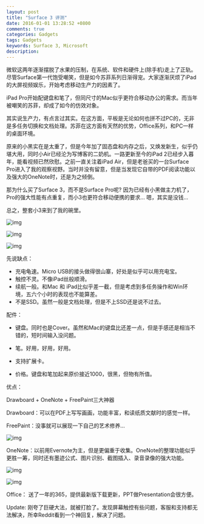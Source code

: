 ```yaml
---
layout: post
title: "Surface 3 评测"
date: 2016-01-01 13:28:52 +0800
comments: true
categories: Gadgets
tags: Gadgets
keywords: Surface 3, Microsoft
description: 
---
```

微软这两年逐渐摆脱了水果的压制，在系统、软件和硬件上(除手机)走上了正轨。尽管Surface第一代饱受嘲笑，但是如今苏菲系列日渐得宠。大家逐渐厌烦了iPad的大屏视频娱乐，开始考虑移动生产力的因素了。

iPad Pro开始配键盘和笔了，但同尺寸的Mac似乎更符合移动办公的需求。而当年被嘲笑的苏菲，却成了如今的仿效对象。

其实说生产力，有点言过其实。在这方面，平板是无论如何也拼不过PC的，无非是多任务切换和文档处理。苏菲在这方面有天然的优势，Office系列，和PC一样的桌面环境。

原来的小黑实在是太重了，但是今年加了固态盘和内存之后，又焕发新生，似乎仍堪大用，同时小Air已经沦为写博客的二奶机。一路更新至今的iPad 2已经步入暮年，能看视频已然欣慰。之前一直关注着iPad Air，但是老爸买的一台Surface Pro进入了我的观察视野。当时并没有留意，但是当发现它自带的PDF阅读功能以及强大的OneNote时，还是为之倾倒。

<!-- more -->

那为什么买了Surface 3，而不是Surface Pro呢? 因为已经有小黑做主力机了，Pro的强大性能有点重复，而小3也更符合移动便携的要求... 嗯，其实是没钱...

总之，整套小3来到了我的碗里。

![img][img1]

![img][img2]

![img][img3]

先说缺点：

- 充电龟速。Micro USB的接头做得很山寨，好处是似乎可以用充电宝。
- 触控不灵。不像iPad丝般顺滑。
- 续航一般。和Mac 和 iPad比似乎差一截，但是考虑到多任务操作和Win环境，五六个小时的表现也不能算差。
- 不是SSD。虽然一般是文档处理，但是不上SSD还是说不过去。

配件：

- 键盘。同时也是Cover。虽然和Mac的键盘比还差一点，但是手感还是相当不错的，短时间输入没问题。

- 笔。好用，好用，好用。

- 支持扩展卡。

- 价格。键盘和笔加起来原价接近1000，很黑，但物有所值。

优点：

Drawboard + OneNote + FreePaint三大神器

Drawboard：可以在PDF上写写画画，功能丰富，和读纸质文献时的感觉一样。

FreePaint：没事就可以展现一下自己的艺术修养...

![img][img4]

OneNote：以前用Evernote为主，但是更偏重于收集。OneNote的整理功能似乎更胜一筹，同时还有墨迹公式、图片识别、截图插入、录音录像的强大功能。

![img][img5]

![img][img6]

Office： 送了一年的365，提供最新版下载更新，PPT做Presentation会很方便。

Update: 刚夸了巨硬大法，就被打脸了。发现屏幕触控有些问题，客服和支持都无法解决，所幸Reddit看到一个神回复，解决了问题。

[img1]: http://7xj95q.com1.z0.glb.clouddn.com/surface-think.jpg?imageView2/2/w/400/h/300/q/85|watermark/2/text/TGF3cmVuY2UgU3Vu/font/YXJpYWw=/fontsize/200/fill/I0VGRUZFRg==/dissolve/56/gravity/SouthEast/dx/10/dy/10

[img2]: http://7xj95q.com1.z0.glb.clouddn.com/surface-mac.jpg?imageView2/2/w/400/h/300/q/85|watermark/2/text/TGF3cmVuY2UgU3Vu/font/YXJpYWw=/fontsize/200/fill/I0VGRUZFRg==/dissolve/56/gravity/SouthEast/dx/10/dy/10

[img3]: http://7xj95q.com1.z0.glb.clouddn.com/surface-side.jpg?imageView2/2/w/300/h/400/q/85|watermark/2/text/TGF3cmVuY2UgU3Vu/font/YXJpYWw=/fontsize/200/fill/I0VGRUZFRg==/dissolve/56/gravity/SouthEast/dx/10/dy/10

[img4]: http://7xj95q.com1.z0.glb.clouddn.com/surface-paint.jpg?imageView2/2/w/300/h/400/q/85|watermark/2/text/TGF3cmVuY2UgU3Vu/font/YXJpYWw=/fontsize/200/fill/I0VGRUZFRg==/dissolve/56/gravity/SouthEast/dx/10/dy/10

[img5]: http://7xj95q.com1.z0.glb.clouddn.com/surface-formula.jpg?imageView2/2/w/400/h/300/q/85|watermark/2/text/TGF3cmVuY2UgU3Vu/font/YXJpYWw=/fontsize/200/fill/I0VGRUZFRg==/dissolve/56/gravity/SouthEast/dx/10/dy/10

[img6]: http://7xj95q.com1.z0.glb.clouddn.com/surface-ppt.jpg?imageView2/2/w/400/h/300/q/85|watermark/2/text/TGF3cmVuY2UgU3Vu/font/YXJpYWw=/fontsize/200/fill/I0VGRUZFRg==/dissolve/56/gravity/SouthEast/dx/10/dy/10